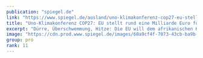 ```yaml
---
publication: "spiegel.de"
link: "https://www.spiegel.de/ausland/uno-klimakonferenz-cop27-eu-stellt-rund-eine-milliarde-euro-fuer-klima-resilienz-in-afrika-bereit-a-02955dd2-d1f4-44b3-87e7-26d2e07d4066"
title: "Uno-Klimakonferenz COP27: EU stellt rund eine Milliarde Euro für Klima-Resilienz in Afrika bereit"
excerpt: "Dürre, Überschwemmung, Hitze: Die EU will dem afrikanischen Kontinent helfen, besser mit den Folgen der Klimakrise umzugehen. 60 Millionen Euro soll es zum Ausgleich für bereits eingetretene Schäden u"
image: "https://cdn.prod.www.spiegel.de/images/60a9cf4f-7073-43cb-ba9b-107ff803ce44_w1280_r1.77_fpx53_fpy53.jpg"
group: pro
rank: 11
---
```

